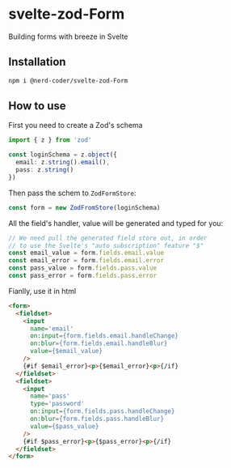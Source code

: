 # svelte-zod-Form

Building forms with breeze in Svelte

## Installation

```sh
npm i @nerd-coder/svelte-zod-Form
```

## How to use

First you need to create a Zod's schema

```ts
import { z } from 'zod'

const loginSchema = z.object({
  email: z.string().email(),
  pass: z.string()
})
```

Then pass the schem to `ZodFormStore`:

```ts
const form = new ZodFromStore(loginSchema)
```

All the field's handler, value will be generated and typed for you:

```ts
// We need pull the generated field store out, in order
// to use the Svelte's "auto subscription" feature "$"
const email_value = form.fields.email.value
const email_error = form.fields.email.error
const pass_value = form.fields.pass.value
const pass_error = form.fields.pass.error
```

Fianlly, use it in html

```html
<form>
  <fieldset>
    <input
      name='email'
      on:input={form.fields.email.handleChange}
      on:blur={form.fields.email.handleBlur}
      value={$email_value}
    />
    {#if $email_error}<p>{$email_error}<p>{/if}
  </fieldset>
  <fieldset>
    <input
      name='pass'
      type='password'
      on:input={form.fields.pass.handleChange}
      on:blur={form.fields.pass.handleBlur}
      value={$pass_value}
    />
    {#if $pass_error}<p>{$pass_error}<p>{/if}
  </fieldset>
</form>
```
